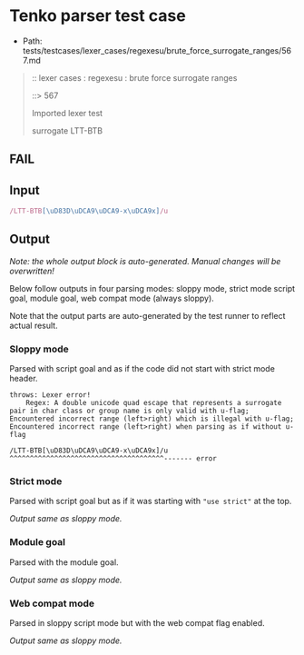 # Tenko parser test case

- Path: tests/testcases/lexer_cases/regexesu/brute_force_surrogate_ranges/567.md

> :: lexer cases : regexesu : brute force surrogate ranges
>
> ::> 567
>
> Imported lexer test
>
> surrogate LTT-BTB

## FAIL

## Input

`````js
/LTT-BTB[\uD83D\uDCA9\uDCA9-x\uDCA9x]/u
`````

## Output

_Note: the whole output block is auto-generated. Manual changes will be overwritten!_

Below follow outputs in four parsing modes: sloppy mode, strict mode script goal, module goal, web compat mode (always sloppy).

Note that the output parts are auto-generated by the test runner to reflect actual result.

### Sloppy mode

Parsed with script goal and as if the code did not start with strict mode header.

`````
throws: Lexer error!
    Regex: A double unicode quad escape that represents a surrogate pair in char class or group name is only valid with u-flag; Encountered incorrect range (left>right) which is illegal with u-flag; Encountered incorrect range (left>right) when parsing as if without u-flag

/LTT-BTB[\uD83D\uDCA9\uDCA9-x\uDCA9x]/u
^^^^^^^^^^^^^^^^^^^^^^^^^^^^^^^^^^^^^^------- error
`````

### Strict mode

Parsed with script goal but as if it was starting with `"use strict"` at the top.

_Output same as sloppy mode._

### Module goal

Parsed with the module goal.

_Output same as sloppy mode._

### Web compat mode

Parsed in sloppy script mode but with the web compat flag enabled.

_Output same as sloppy mode._
